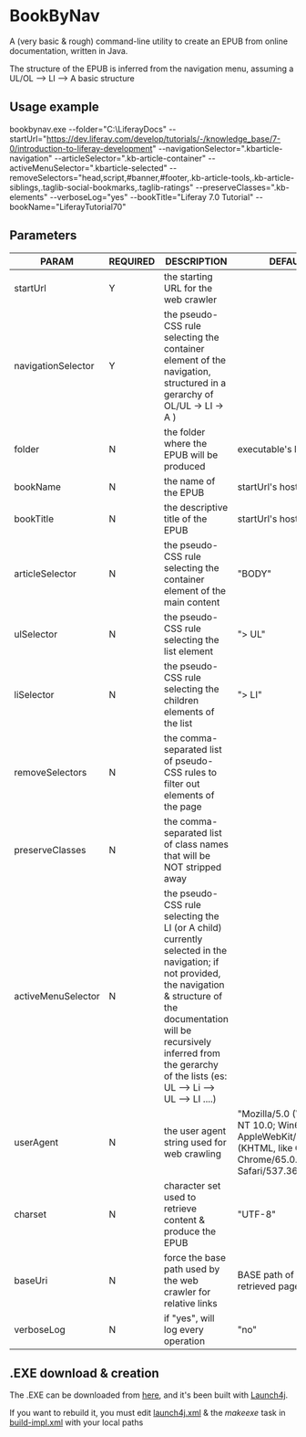 # BookByNav
A (very basic & rough) command-line utility to create an EPUB from online documentation, written in Java.

The structure of the EPUB is inferred from the navigation menu, assuming a UL/OL --> LI --> A basic structure

## Usage example

bookbynav.exe \-\-folder="C:\LiferayDocs" \-\-startUrl="https://dev.liferay.com/develop/tutorials/-/knowledge_base/7-0/introduction-to-liferay-development" \-\-navigationSelector=".kbarticle-navigation" \-\-articleSelector=".kb-article-container" \-\-activeMenuSelector=".kbarticle-selected" \-\-removeSelectors="head,script,#banner,#footer,.kb-article-tools,.kb-article-siblings,.taglib-social-bookmarks,.taglib-ratings" \-\-preserveClasses=".kb-elements" \-\-verboseLog="yes"  \-\-bookTitle="Liferay 7.0 Tutorial" \-\-bookName="LiferayTutorial70"

## Parameters

| PARAM  |REQUIRED   |DESCRIPTION   |DEFAULT   |
| ------------ | ------------ | ------------ | ------------ |
|   startUrl|  Y |the starting URL for the web crawler    |   |
|  navigationSelector |Y   |the pseudo-CSS rule selecting the container element  of the navigation, structured in a gerarchy of  OL/UL -> LI -> A )  |   |
|  folder |N |the folder where the EPUB will be produced     | executable's location   |
|  bookName |N   | the name of the EPUB   | startUrl's hostname  |
|  bookTitle | N  | the descriptive title of the EPUB   |   startUrl's hostname |
|  articleSelector | N  |  the pseudo-CSS rule selecting the container element of the main content | "BODY" |
| ulSelector  |   N | the pseudo-CSS rule selecting the list element  | "> UL"  |
|  liSelector | N   |  the pseudo-CSS rule selecting the children elements of the list  |   "> LI" |
|  removeSelectors |N   | the comma-separated list of pseudo-CSS rules to filter out elements of the page   |   |
| preserveClasses  | N  | the comma-separated list of class names that will be NOT stripped away  |   |
| activeMenuSelector  |N   | the pseudo-CSS rule selecting the LI (or A child)  currently selected in the navigation; if not provided, the navigation  & structure of the documentation will be recursively inferred from the gerarchy of the lists (es: UL --> Li --> UL --> LI ....)  |   |
|  userAgent |  N | the user agent string used for web crawling  |  "Mozilla/5.0 (Windows NT 10.0; Win64; x64) AppleWebKit/537.36 (KHTML, like Gecko) Chrome/65.0.3325.181 Safari/537.36" |
| charset  | N  |  character set used to retrieve content & produce the EPUB | "UTF-8"  |
|  baseUri | N  | force the base path used by the web crawler for relative links   | BASE path of the retrieved page   |
| verboseLog  | N   |  if "yes", will log every operation|  "no"  |


## .EXE download & creation

The .EXE can be downloaded from [here][1], and it's been built with [Launch4j][2].

If you want to rebuild it, you must edit [launch4j.xml][3] & the *makeexe* task in [build-impl.xml][4] with your local paths 

[1]: https://github.com/gpizzimenti/BookByNav/blob/master/BookByNav/exe/bookbynav.exe "bookbynav.exe - 13.5 Mb"
[2]: http://launch4j.sourceforge.net/ "Go to Launch4j homepage"
[3]: https://github.com/gpizzimenti/BookByNav/blob/master/BookByNav/exe/launch4j.xml "launch4j configuration "
[4]: https://github.com/gpizzimenti/BookByNav/blob/master/BookByNav/nbproject/build-impl.xml "ANT tasks"
